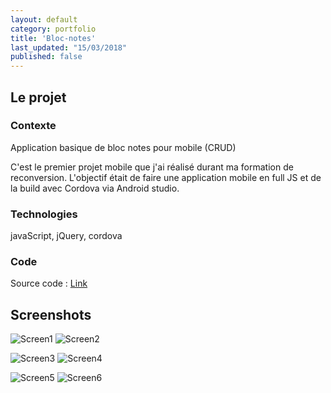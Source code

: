 ```yaml
---
layout: default
category: portfolio
title: 'Bloc-notes'
last_updated: "15/03/2018"
published: false
---
```


## Le projet

### Contexte 

Application basique de bloc notes pour mobile (CRUD)

C'est le premier projet mobile que j'ai réalisé durant ma formation de reconversion. L'objectif était de faire une application mobile en full JS et de la build avec Cordova via Android studio.

### Technologies

javaScript, jQuery, cordova

### Code

Source code : [Link](https://github.com/lacordony/BlocNotes)

## Screenshots

![Screen1](/assets/img/notepad/bn-screen1.PNG)
![Screen2](/assets/img/notepad/bn-screen2.PNG)

![Screen3](/assets/img/notepad/bn-screen3.PNG)
![Screen4](/assets/img/notepad/bn-screen4.PNG)

![Screen5](/assets/img/notepad/bn-screen5.PNG)
![Screen6](/assets/img/notepad/bn-screen6.PNG)